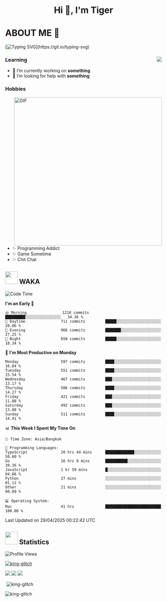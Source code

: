 <h1 align="center">Hi 👋, I'm Tiger</h1>




# ABOUT ME 💬

[![Typing SVG](https://readme-typing-svg.herokuapp.com?color=22F771&vCenter=true&lines=A+perssionate+developer+from+nowhere.)](https://git.io/typing-svg)

<div>
 <img align="right" src="https://spotify-github-profile.vercel.app/api/view?uid=12129734423&cover_image=false&theme=default&bar_color=22d016&bar_color_cover=true" />
 <h3>Learning</h3>
 
 <ul>
  <li>🔭 I’m currently working on <b>something</b></li>
  <li>🤝 I’m looking for help with <b>something</b></li>
 </ul>
 
</div>
<div>
 <h3>Hobbies</h3>
 <img align="right" height="475px"  alt="GIF" src="https://i.pinimg.com/originals/1f/b7/db/1fb7dbee557e5ed509f7517da8a84d58.gif" />
 <ul>
  <li>✨ Programming Addict</li>
  <li>✨ Game Sometime</li>
  <li>✨ Chit Chat</li>
 </ul>
 
</div>



## <img height="40" src="https://raw.githubusercontent.com/innng/innng/master/assets/kyubey.gif"/> WAKA

<!--START_SECTION:waka-->
![Code Time](http://img.shields.io/badge/Code%20Time-3%2C814%20hrs%2049%20mins-blue)

**I'm an Early 🐤** 

```text
🌞 Morning                1218 commits        █████████░░░░░░░░░░░░░░░░   34.36 % 
🌆 Daytime                711 commits         █████░░░░░░░░░░░░░░░░░░░░   20.06 % 
🌃 Evening                966 commits         ███████░░░░░░░░░░░░░░░░░░   27.25 % 
🌙 Night                  650 commits         █████░░░░░░░░░░░░░░░░░░░░   18.34 % 
```
📅 **I'm Most Productive on Monday** 

```text
Monday                   597 commits         ████░░░░░░░░░░░░░░░░░░░░░   16.84 % 
Tuesday                  551 commits         ████░░░░░░░░░░░░░░░░░░░░░   15.54 % 
Wednesday                467 commits         ███░░░░░░░░░░░░░░░░░░░░░░   13.17 % 
Thursday                 506 commits         ████░░░░░░░░░░░░░░░░░░░░░   14.27 % 
Friday                   421 commits         ███░░░░░░░░░░░░░░░░░░░░░░   11.88 % 
Saturday                 492 commits         ███░░░░░░░░░░░░░░░░░░░░░░   13.88 % 
Sunday                   511 commits         ████░░░░░░░░░░░░░░░░░░░░░   14.41 % 
```


📊 **This Week I Spent My Time On** 

```text
🕑︎ Time Zone: Asia/Bangkok

💬 Programming Languages: 
TypeScript               20 hrs 44 mins      █████████████░░░░░░░░░░░░   50.60 % 
Go                       16 hrs 8 mins       ██████████░░░░░░░░░░░░░░░   39.36 % 
JavaScript               1 hr 59 mins        █░░░░░░░░░░░░░░░░░░░░░░░░   04.86 % 
Python                   27 mins             ░░░░░░░░░░░░░░░░░░░░░░░░░   01.12 % 
Other                    21 mins             ░░░░░░░░░░░░░░░░░░░░░░░░░   00.89 % 

💻 Operating System: 
Mac                      41 hrs              █████████████████████████   100.00 % 
```


 Last Updated on 29/04/2025 00:22:42 UTC
<!--END_SECTION:waka-->
## <img height="40" src="https://raw.githubusercontent.com/innng/innng/master/assets/kyubey.gif"/> Statistics
![Profile Views](https://komarev.com/ghpvc/?username=king-glitch)  

<p align="left"> 
 <a href="https://github.com/ryo-ma/github-profile-trophy">
  <img src="https://github-profile-trophy.vercel.app/?username=king-glitch&theme=dracula" alt="king-glitch" />
 </a> </p>

![](https://github-profile-summary-cards.vercel.app/api/cards/profile-details?username=king-glitch&theme=dracula)
![](https://github-profile-summary-cards.vercel.app/api/cards/stats?username=king-glitch&theme=dracula) 
![](https://github-profile-summary-cards.vercel.app/api/cards/productive-time?username=king-glitch&theme=dracula)


<p>&nbsp;<img align="center" src="https://github-readme-stats.vercel.app/api?username=king-glitch&theme=dracula" alt="king-glitch" /></p>

<p><img align="center" src="https://github-readme-streak-stats.herokuapp.com/?user=king-glitch&theme=dracula" alt="king-glitch" /></p>
